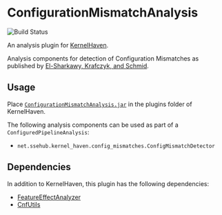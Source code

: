 # ConfigurationMismatchAnalysis

![Build Status](https://jenkins.sse.uni-hildesheim.de/buildStatus/icon?job=KernelHaven_Configuration_Mismatches)

An analysis plugin for [KernelHaven](https://github.com/KernelHaven/KernelHaven).

Analysis components for detection of Configuration Mismatches as published by [El-Sharkawy, Krafczyk, and Schmid](https://dl.acm.org/citation.cfm?id=3106208).

## Usage

Place [`ConfigurationMismatchAnalysis.jar`](https://jenkins.sse.uni-hildesheim.de/view/KernelHaven/job/KernelHaven_Configuration_Mismatches/lastSuccessfulBuild/artifact/build/jar/ConfigurationMismatchAnalysis.jar) in the plugins folder of KernelHaven.

The following analysis components can be used as part of a `ConfiguredPipelineAnalysis`:
* `net.ssehub.kernel_haven.config_mismatches.ConfigMismatchDetector`

## Dependencies

In addition to KernelHaven, this plugin has the following dependencies:
* [FeatureEffectAnalyzer](https://github.com/KernelHaven/FeatureEffectAnalysis)
* [CnfUtils](https://github.com/KernelHaven/CnfUtils)
